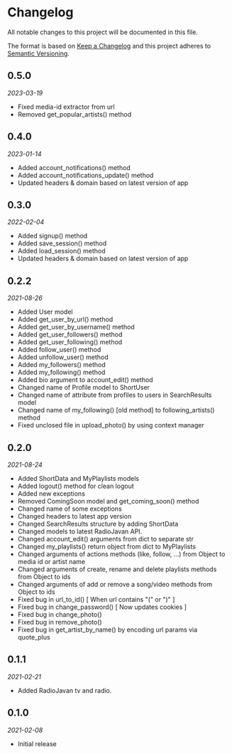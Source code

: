 # Changelog

All notable changes to this project will be documented in this file.

The format is based on [Keep a Changelog](http://keepachangelog.com/en/1.1.0/)
and this project adheres to [Semantic Versioning](http://semver.org/spec/v2.0.0.html).

## 0.5.0
*2023-03-19*

- Fixed media-id extractor from url
- Removed get_popular_artists() method

## 0.4.0
*2023-01-14*

- Added account_notifications() method
- Added account_notifications_update() method
- Updated headers & domain based on latest version of app

## 0.3.0
*2022-02-04*

- Added signup() method
- Added save_session() method
- Added load_session() method
- Updated headers & domain based on latest version of app

## 0.2.2
*2021-08-26*

- Added User model
- Added get_user_by_url() method
- Added get_user_by_username() method
- Added get_user_followers() method
- Added get_user_following() method
- Added follow_user() method
- Added unfollow_user() method
- Added my_followers() method
- Added my_following() method
- Added bio argument to account_edit() method
- Changed name of Profile model to ShortUser
- Changed name of attribute from profiles to users in SearchResults model
- Changed name of my_following() [old method] to following_artists() method
- Fixed unclosed file in upload_photo() by using context manager

## 0.2.0
*2021-08-24*

- Added ShortData and MyPlaylists models
- Added logout() method for clean logout
- Added new exceptions
- Removed ComingSoon model and get_coming_soon() method
- Changed name of some exceptions
- Changed headers to latest app version
- Changed SearchResults structure by adding ShortData
- Changed models to latest RadioJavan API.
- Changed account_edit() arguments from dict to separate str
- Changed my_playlists() return object from dict to MyPlaylists
- Changed arguments of actions methods (like, follow, ...) from Object to media id or artist name
- Changed arguments of create, rename and delete playlists methods from Object to ids
- Changed arguments of add or remove a song/video methods from Object to ids
- Fixed bug in url_to_id() [ When url contains "(" or ")" ]
- Fixed bug in change_password() [ Now updates cookies ]
- Fixed bug in change_photo()
- Fixed bug in remove_photo()
- Fixed bug in get_artist_by_name() by encoding url params via quote_plus 

## 0.1.1
*2021-02-21*

- Added RadioJavan tv and radio.

## 0.1.0
*2021-02-08*

- Initial release
